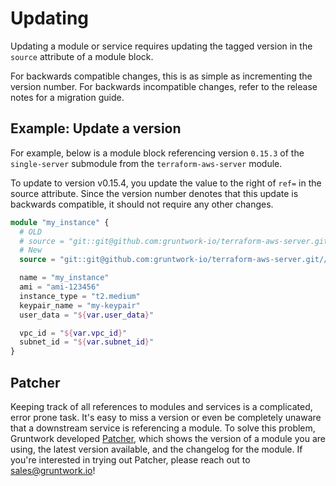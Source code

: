 # Updating

Updating a module or service requires updating the tagged version in the `source` attribute of a module block.

For backwards compatible changes, this is as simple as incrementing the version number. For backwards incompatible changes, refer to the release notes for a migration guide.

## Example: Update a version

For example, below is a module block referencing version `0.15.3` of the `single-server` submodule from the `terraform-aws-server` module.

To update to version v0.15.4, you update the value to the right of `ref=` in the source attribute. Since the version number denotes that this update is backwards compatible, it should not require any other changes.

```tf
module "my_instance" {
  # OLD
  # source = "git::git@github.com:gruntwork-io/terraform-aws-server.git//modules/single-server?ref=v0.15.3"
  # New
  source = "git::git@github.com:gruntwork-io/terraform-aws-server.git//modules/single-server?ref=v0.15.4" <- updated ref

  name = "my_instance"
  ami = "ami-123456"
  instance_type = "t2.medium"
  keypair_name = "my-keypair"
  user_data = "${var.user_data}"

  vpc_id = "${var.vpc_id}"
  subnet_id = "${var.subnet_id}"
}
```

## Patcher

Keeping track of all references to modules and services is a complicated, error prone task. It's easy to miss a version or even be completely unaware that a downstream service is referencing a module. To solve this problem, Gruntwork developed [Patcher](https://docs.gruntwork.io/guides/stay-up-to-date/patcher), which shows the version of a module you are using, the latest version available, and the changelog for the module. If you're interested in trying out Patcher, please reach out to sales@gruntwork.io!


